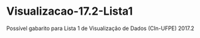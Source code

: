 # Visualizacao-17.2-Lista1
Possível gabarito para Lista 1 de Visualização de Dados (CIn-UFPE) 2017.2

